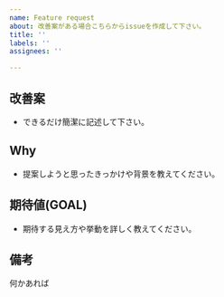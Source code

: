 ```yaml
---
name: Feature request
about: 改善案がある場合こちらからissueを作成して下さい。
title: ''
labels: ''
assignees: ''

---
```


## 改善案
- できるだけ簡潔に記述して下さい。

## Why
- 提案しようと思ったきっかけや背景を教えてください。

## 期待値(GOAL)
- 期待する見え方や挙動を詳しく教えてください。

## 備考
何かあれば
